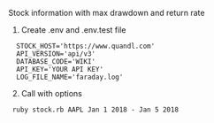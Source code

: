 Stock information with max drawdown and return rate

1. Create .env and .env.test file

```
  STOCK_HOST='https://www.quandl.com'
  API_VERSION='api/v3'
  DATABASE_CODE='WIKI'
  API_KEY='YOUR API KEY'
  LOG_FILE_NAME='faraday.log'
```

2. Call with options

```
 ruby stock.rb AAPL Jan 1 2018 - Jan 5 2018

```
